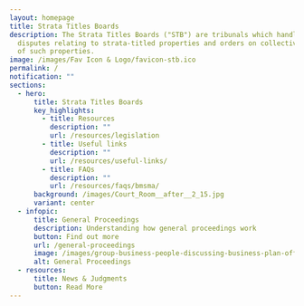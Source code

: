 ```yaml
---
layout: homepage
title: Strata Titles Boards
description: The Strata Titles Boards ("STB") are tribunals which handle
  disputes relating to strata-titled properties and orders on collective sales
  of such properties.
image: /images/Fav Icon & Logo/favicon-stb.ico
permalink: /
notification: ""
sections:
  - hero:
      title: Strata Titles Boards
      key_highlights:
        - title: Resources
          description: ""
          url: /resources/legislation
        - title: Useful links
          description: ""
          url: /resources/useful-links/
        - title: FAQs
          description: ""
          url: /resources/faqs/bmsma/
      background: /images/Court_Room__after__2_15.jpg
      variant: center
  - infopic:
      title: General Proceedings
      description: Understanding how general proceedings work
      button: Find out more
      url: /general-proceedings
      image: /images/group-business-people-discussing-business-plan-office.jpg
      alt: General Proceedings
  - resources:
      title: News & Judgments
      button: Read More
---
```

